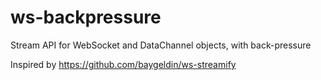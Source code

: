 # ws-backpressure

Stream API for WebSocket and DataChannel objects, with back-pressure

Inspired by https://github.com/baygeldin/ws-streamify
